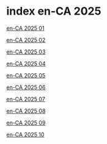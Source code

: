 # index en-CA 2025

<a href="./01">en-CA 2025 01</a>

<a href="./02">en-CA 2025 02</a>

<a href="./03">en-CA 2025 03</a>

<a href="./04">en-CA 2025 04</a>

<a href="./05">en-CA 2025 05</a>

<a href="./06">en-CA 2025 06</a>

<a href="./07">en-CA 2025 07</a>

<a href="./08">en-CA 2025 08</a>

<a href="./09">en-CA 2025 09</a>

<a href="./10">en-CA 2025 10</a>
